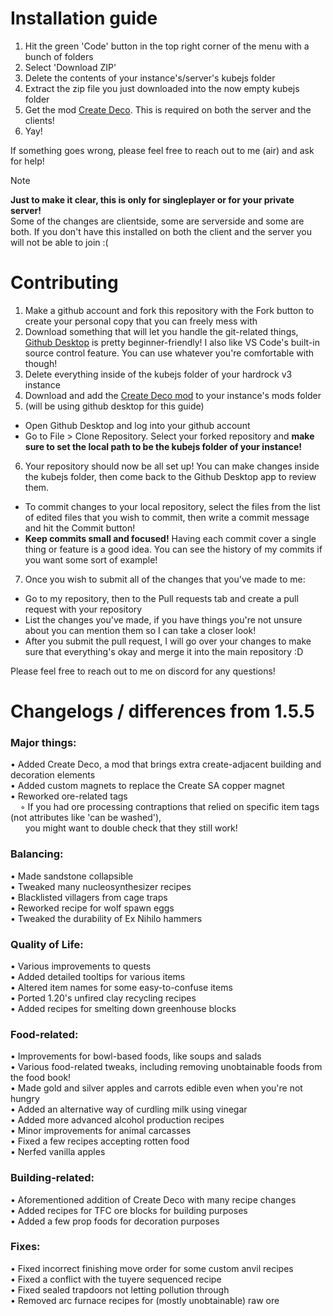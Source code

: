 # Installation guide
1. Hit the green 'Code' button in the top right corner of the menu with a bunch of folders
2. Select 'Download ZIP'
3. Delete the contents of your instance's/server's kubejs folder
4. Extract the zip file you just downloaded into the now empty kubejs folder
5. Get the mod [Create Deco](https://www.curseforge.com/minecraft/mc-mods/create-deco/files/4554163). This is required on both the server and the clients!
6. Yay!

If something goes wrong, please feel free to reach out to me (air) and ask for help!

> [!note]
> **Just to make it clear, this is only for singleplayer or for your private server!**  
> Some of the changes are clientside, some are serverside and some are both. If you don't have this installed on both the client and the server you will not be able to join :(

# Contributing
1. Make a github account and fork this repository with the Fork button to create your personal copy that you can freely mess with
2. Download something that will let you handle the git-related things, [Github Desktop](https://desktop.github.com/download/) is pretty beginner-friendly! I also like VS Code's built-in source control feature. You can use whatever you're comfortable with though!
3. Delete everything inside of the kubejs folder of your hardrock v3 instance
4. Download and add the [Create Deco mod](https://www.curseforge.com/minecraft/mc-mods/create-deco/files/4554163) to your instance's mods folder
5. (will be using github desktop for this guide)
- Open Github Desktop and log into your github account
- Go to File > Clone Repository. Select your forked repository and **make sure to set the local path to be the kubejs folder of your instance!**
6. Your repository should now be all set up! You can make changes inside the kubejs folder, then come back to the Github Desktop app to review them.
- To commit changes to your local repository, select the files from the list of edited files that you wish to commit, then write a commit message and hit the Commit button!
- **Keep commits small and focused!** Having each commit cover a single thing or feature is a good idea. You can see the history of my commits if you want some sort of example!
7. Once you wish to submit all of the changes that you've made to me:
- Go to my repository, then to the Pull requests tab and create a pull request with your repository
- List the changes you've made, if you have things you're not unsure about you can mention them so I can take a closer look!
- After you submit the pull request, I will go over your changes to make sure that everything's okay and merge it into the main repository :D

Please feel free to reach out to me on discord for any questions!



# Changelogs / differences from 1.5.5
### Major things:
• Added Create Deco, a mod that brings extra create-adjacent building and decoration elements <br/>
• Added custom magnets to replace the Create SA copper magnet <br/>
• Reworked ore-related tags <br/>
&nbsp; &nbsp; ◦ If you had ore processing contraptions that relied on specific item tags (not attributes like 'can be washed'), <br/>
&nbsp; &nbsp; &nbsp; you might want to double check that they still work! <br/>

### Balancing:
• Made sandstone collapsible <br/>
• Tweaked many nucleosynthesizer recipes <br/>
• Blacklisted villagers from cage traps <br/>
• Reworked recipe for wolf spawn eggs <br/>
• Tweaked the durability of Ex Nihilo hammers <br/>

### Quality of Life:
• Various improvements to quests <br/>
• Added detailed tooltips for various items <br/>
• Altered item names for some easy-to-confuse items <br/>
• Ported 1.20's unfired clay recycling recipes <br/>
• Added recipes for smelting down greenhouse blocks <br/>

### Food-related:
• Improvements for bowl-based foods, like soups and salads <br/>
• Various food-related tweaks, including removing unobtainable foods from the food book! <br/>
• Made gold and silver apples and carrots edible even when you're not hungry <br/>
• Added an alternative way of curdling milk using vinegar <br/>
• Added more advanced alcohol production recipes <br/>
• Minor improvements for animal carcasses <br/>
• Fixed a few recipes accepting rotten food <br/>
• Nerfed vanilla apples <br/>

### Building-related:
• Aforementioned addition of Create Deco with many recipe changes <br/>
• Added recipes for TFC ore blocks for building purposes <br/>
• Added a few prop foods for decoration purposes <br/>

### Fixes:
• Fixed incorrect finishing move order for some custom anvil recipes <br/>
• Fixed a conflict with the tuyere sequenced recipe <br/>
• Fixed sealed trapdoors not letting pollution through <br/>
• Removed arc furnace recipes for (mostly unobtainable) raw ore <br/>